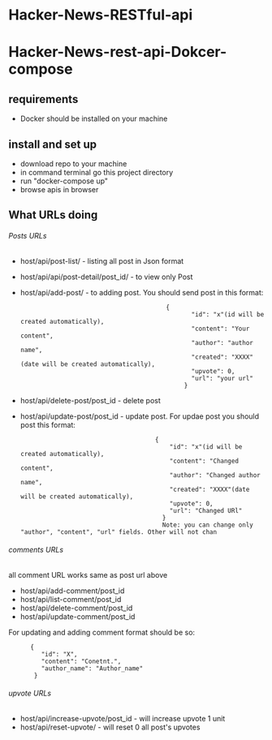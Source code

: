 # Hacker-News-RESTful-api


# Hacker-News-rest-api-Dokcer-compose


## requirements
 - Docker  should be installed on your machine


## install and set up
 - download repo to your machine
 - in command terminal go this project directory 
 - run "docker-compose up"
 - browse apis in browser
 
## What URLs doing
###### Posts URLs 
   - host/api/post-list/                 - listing all post in Json format
   - host/api/api/post-detail/post_id/   - to view only Post 
   - host/api/add-post/                  - to adding post. You should send post in this format:
  
                                                 {
                                                        "id": "x"(id will be created automatically),
                                                        "content": "Your content",
                                                        "author": "author name",
                                                        "created": "XXXX"(date will be created automatically),
                                                        "upvote": 0,
                                                        "url": "your url"
                                                      }
                                                
   - host/api/delete-post/post_id       - delete post
   - host/api/update-post/post_id       - update post. For updae post you should post this format:
   
                                              {
                                                  "id": "x"(id will be created automatically),
                                                  "content": "Changed  content",
                                                  "author": "Changed author name",
                                                  "created": "XXXX"(date will be created automatically),
                                                  "upvote": 0,
                                                  "url": "Changed URl"
                                                }
                                                Note: you can change only "author", "content", "url" fields. Other will not chan
                                                
                                                
###### comments URLs                           
all comment URL works same as post url above     

  - host/api/add-comment/post_id
  - host/api/list-comment/post_id 
  - host/api/delete-comment/post_id 
  - host/api/update-comment/post_id 

For updating and adding comment format should be so:
 
          {
             "id": "X",
             "content": "Conetnt.",
             "author_name": "Author_name"
           }
 
###### upvote URLs

- host/api/increase-upvote/post_id  - will increase upvote 1 unit
- host/api/reset-upvote/            - will reset 0 all post's upvotes
                                                
